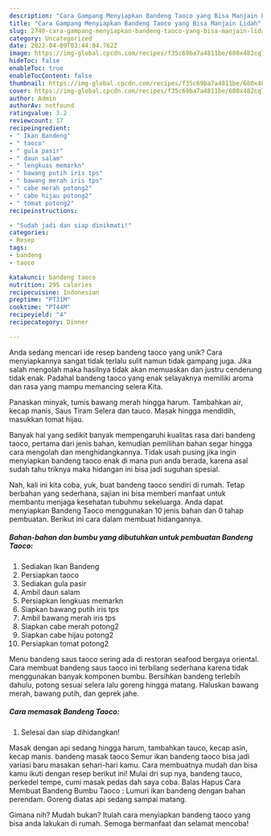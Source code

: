```yaml
---
description: "Cara Gampang Menyiapkan Bandeng Taoco yang Bisa Manjain Lidah"
title: "Cara Gampang Menyiapkan Bandeng Taoco yang Bisa Manjain Lidah"
slug: 2740-cara-gampang-menyiapkan-bandeng-taoco-yang-bisa-manjain-lidah
category: Uncategorized
date: 2022-04-09T03:44:04.762Z
image: https://img-global.cpcdn.com/recipes/f35c69ba7a4811be/680x482cq70/bandeng-taoco-foto-resep-utama.jpg
hideToc: false
enableToc: true
enableTocContent: false
thumbnail: https://img-global.cpcdn.com/recipes/f35c69ba7a4811be/680x482cq70/bandeng-taoco-foto-resep-utama.jpg
cover: https://img-global.cpcdn.com/recipes/f35c69ba7a4811be/680x482cq70/bandeng-taoco-foto-resep-utama.jpg
author: Admin
authorAv: notfound
ratingvalue: 3.2
reviewcount: 17
recipeingredient:
- " Ikan Bandeng"
- " taoco"
- " gula pasir"
- " daun salam"
- " lengkuas memarkn"
- " bawang putih iris tps"
- " bawang merah iris tps"
- " cabe merah potong2"
- " cabe hijau potong2"
- " tomat potong2"
recipeinstructions:

- "Sudah jadi dan siap dinikmati!"
categories:
- Resep
tags:
- bandeng
- taoco

katakunci: bandeng taoco 
nutrition: 295 calories
recipecuisine: Indonesian
preptime: "PT31M"
cooktime: "PT44M"
recipeyield: "4"
recipecategory: Dinner

---
```





Anda sedang mencari ide resep bandeng taoco yang unik? Cara menyiapkannya sangat tidak terlalu sulit namun tidak gampang juga. Jika salah mengolah maka hasilnya tidak akan memuaskan dan justru cenderung tidak enak. Padahal bandeng taoco yang enak selayaknya memiliki aroma dan rasa yang mampu memancing selera Kita.





Panaskan minyak, tumis bawang merah hingga harum. Tambahkan air, kecap manis, Saus Tiram Selera dan tauco. Masak hingga mendidih, masukkan tomat hijau.

Banyak hal yang sedikit banyak mempengaruhi kualitas rasa dari bandeng taoco, pertama dari jenis bahan, kemudian pemilihan bahan segar hingga cara mengolah dan menghidangkannya. Tidak usah pusing jika ingin menyiapkan bandeng taoco enak di mana pun anda berada, karena asal sudah tahu triknya maka hidangan ini bisa jadi suguhan spesial.






Nah, kali ini kita coba, yuk, buat bandeng taoco sendiri di rumah. Tetap berbahan yang sederhana, sajian ini bisa memberi manfaat untuk membantu menjaga kesehatan tubuhmu sekeluarga. Anda dapat menyiapkan Bandeng Taoco menggunakan 10 jenis bahan dan 0 tahap pembuatan. Berikut ini cara dalam membuat hidangannya.

<!--inarticleads1-->

##### Bahan-bahan dan bumbu yang dibutuhkan untuk pembuatan Bandeng Taoco:

1. Sediakan  Ikan Bandeng
1. Persiapkan  taoco
1. Sediakan  gula pasir
1. Ambil  daun salam
1. Persiapkan  lengkuas memarkn
1. Siapkan  bawang putih iris tps
1. Ambil  bawang merah iris tps
1. Siapkan  cabe merah potong2
1. Siapkan  cabe hijau potong2
1. Persiapkan  tomat potong2


Menu bandeng saus taoco sering ada di restoran seafood bergaya oriental. Cara membuat bandeng saus taoco ini terbilang sederhana karena tidak menggunakan banyak komponen bumbu. Bersihkan bandeng terlebih dahulu, potong sesuai selera lalu goreng hingga matang. Haluskan bawang merah, bawang putih, dan geprek jahe. 

<!--inarticleads2-->

##### Cara memasak Bandeng Taoco:


1. Selesai dan siap dihidangkan!

Masak dengan api sedang hingga harum, tambahkan tauco, kecap asin, kecap manis. bandeng masak taoco Semur ikan bandeng taoco bisa jadi variasi baru masakan sehari-hari kamu. Cara membuatnya mudah dan bisa kamu ikuti dengan resep berikut ini! Mulai dri sup nya, bandeng tauco, perkedel tempe, cumi masak pedas dah saya coba. Balas Hapus Cara Membuat Bandeng Bumbu Taoco : Lumuri ikan bandeng dengan bahan perendam. Goreng diatas api sedang sampai matang. 

Gimana nih? Mudah bukan? Itulah cara menyiapkan bandeng taoco yang bisa anda lakukan di rumah. Semoga bermanfaat dan selamat mencoba!
